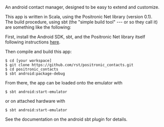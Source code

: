 An android contact manager, designed to be easy to extend and customize.

This app is written in Scala, using the Positronic Net library
(version 0.1).  The build procedure, using sbt (the "simple build
tool" --- or so they call it) are something like the following:

First, install the Android SDK, sbt, and the Positronic Net library
itself following instructions [here](http://rst.github.com/tut_sections/2001/01/01/installation.html).

Then compile and build this app:

    $ cd [your workspace]
    $ git clone https://github.com/rst/positronic_contacts.git
    $ cd positronic_contacts
    $ sbt android:package-debug

From there, the app can be loaded onto the emulator with

    $ sbt android:start-emulator

or on attached hardware with

    $ sbt android:start-emulator

See the documentation on the android sbt plugin for details.

